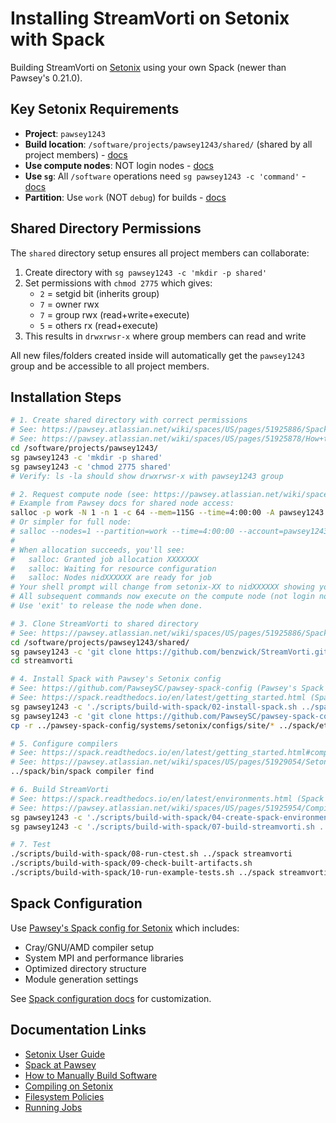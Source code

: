 # Installing StreamVorti on Setonix with Spack

Building StreamVorti on [Setonix](https://pawsey.org.au/systems/setonix/) using your own Spack (newer than Pawsey's 0.21.0).

## Key Setonix Requirements

- **Project**: `pawsey1243`
- **Build location**: `/software/projects/pawsey1243/shared/` (shared by all project members) - [docs](https://pawsey.atlassian.net/wiki/spaces/US/pages/51925878/How+to+Manually+Build+Software)
- **Use compute nodes**: NOT login nodes - [docs](https://pawsey.atlassian.net/wiki/spaces/US/pages/51925954/Compiling)
- **Use `sg`**: All `/software` operations need `sg pawsey1243 -c 'command'` - [docs](https://pawsey.atlassian.net/wiki/spaces/US/pages/51925886/Spack)
- **Partition**: Use `work` (NOT `debug`) for builds - [docs](https://pawsey.atlassian.net/wiki/spaces/US/pages/51929058/Running+Jobs+on+Setonix)

## Shared Directory Permissions

The `shared` directory setup ensures all project members can collaborate:

1. Create directory with `sg pawsey1243 -c 'mkdir -p shared'`
2. Set permissions with `chmod 2775` which gives:
   - `2` = setgid bit (inherits group)
   - `7` = owner rwx
   - `7` = group rwx (read+write+execute)
   - `5` = others rx (read+execute)
3. This results in `drwxrwsr-x` where group members can read and write

All new files/folders created inside will automatically get the `pawsey1243` group and be accessible to all project members.

## Installation Steps

```bash
# 1. Create shared directory with correct permissions
# See: https://pawsey.atlassian.net/wiki/spaces/US/pages/51925886/Spack (sg usage)
# See: https://pawsey.atlassian.net/wiki/spaces/US/pages/51925878/How+to+Manually+Build+Software (build location)
cd /software/projects/pawsey1243/
sg pawsey1243 -c 'mkdir -p shared'
sg pawsey1243 -c 'chmod 2775 shared'
# Verify: ls -la should show drwxrwsr-x with pawsey1243 group

# 2. Request compute node (see: https://pawsey.atlassian.net/wiki/spaces/US/pages/51925964/Job+Scheduling)
# Example from Pawsey docs for shared node access:
salloc -p work -N 1 -n 1 -c 64 --mem=115G --time=4:00:00 -A pawsey1243
# Or simpler for full node:
# salloc --nodes=1 --partition=work --time=4:00:00 --account=pawsey1243
#
# When allocation succeeds, you'll see:
#   salloc: Granted job allocation XXXXXXX
#   salloc: Waiting for resource configuration
#   salloc: Nodes nidXXXXXX are ready for job
# Your shell prompt will change from setonix-XX to nidXXXXXX showing you're on the compute node.
# All subsequent commands now execute on the compute node (not login node).
# Use 'exit' to release the node when done.

# 3. Clone StreamVorti to shared directory
# See: https://pawsey.atlassian.net/wiki/spaces/US/pages/51925886/Spack (sg for /software operations)
cd /software/projects/pawsey1243/shared/
sg pawsey1243 -c 'git clone https://github.com/benzwick/StreamVorti.git streamvorti'
cd streamvorti

# 4. Install Spack with Pawsey's Setonix config
# See: https://github.com/PawseySC/pawsey-spack-config (Pawsey's Spack configs)
# See: https://spack.readthedocs.io/en/latest/getting_started.html (Spack installation)
sg pawsey1243 -c './scripts/build-with-spack/02-install-spack.sh ../spack'
sg pawsey1243 -c 'git clone https://github.com/PawseySC/pawsey-spack-config.git ../pawsey-spack-config'
cp -r ../pawsey-spack-config/systems/setonix/configs/site/* ../spack/etc/spack/

# 5. Configure compilers
# See: https://spack.readthedocs.io/en/latest/getting_started.html#compiler-configuration
# See: https://pawsey.atlassian.net/wiki/spaces/US/pages/51929054/Setonix+Software+Environment (Cray compilers)
../spack/bin/spack compiler find

# 6. Build StreamVorti
# See: https://spack.readthedocs.io/en/latest/environments.html (Spack environments)
# See: https://pawsey.atlassian.net/wiki/spaces/US/pages/51925954/Compiling (compiling on compute nodes)
sg pawsey1243 -c './scripts/build-with-spack/04-create-spack-environment.sh ../spack streamvorti spack.yaml'
sg pawsey1243 -c './scripts/build-with-spack/07-build-streamvorti.sh ../spack streamvorti'

# 7. Test
./scripts/build-with-spack/08-run-ctest.sh ../spack streamvorti
./scripts/build-with-spack/09-check-built-artifacts.sh
./scripts/build-with-spack/10-run-example-tests.sh ../spack streamvorti
```

## Spack Configuration

Use [Pawsey's Spack config for Setonix](https://github.com/PawseySC/pawsey-spack-config/tree/master/systems/setonix/configs) which includes:
- Cray/GNU/AMD compiler setup
- System MPI and performance libraries
- Optimized directory structure
- Module generation settings

See [Spack configuration docs](https://spack.readthedocs.io/en/latest/configuration.html) for customization.

## Documentation Links

- [Setonix User Guide](https://pawsey.atlassian.net/wiki/spaces/US/pages/51925434/Setonix+User+Guide)
- [Spack at Pawsey](https://pawsey.atlassian.net/wiki/spaces/US/pages/51925886/Spack)
- [How to Manually Build Software](https://pawsey.atlassian.net/wiki/spaces/US/pages/51925878/How+to+Manually+Build+Software)
- [Compiling on Setonix](https://pawsey.atlassian.net/wiki/spaces/US/pages/51925954/Compiling)
- [Filesystem Policies](https://pawsey.atlassian.net/wiki/spaces/US/pages/51925880/Filesystem+Policies)
- [Running Jobs](https://pawsey.atlassian.net/wiki/spaces/US/pages/51929058/Running+Jobs+on+Setonix)
